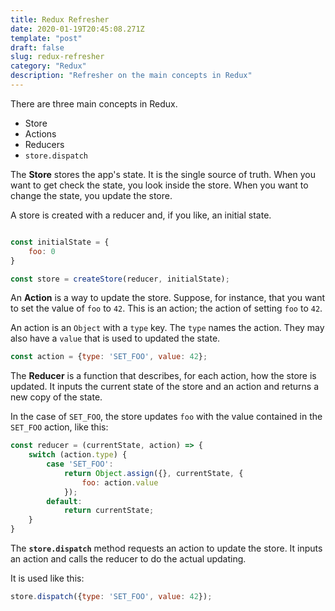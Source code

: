 ```yaml
---
title: Redux Refresher
date: 2020-01-19T20:45:08.271Z
template: "post"
draft: false
slug: redux-refresher
category: "Redux"
description: "Refresher on the main concepts in Redux"
---
```

There are three main concepts in Redux.

* Store
* Actions
* Reducers
* `store.dispatch`

The **Store** stores the app's state. It is the single source of truth. When you want to get check the state, you look inside the store. When you want to change the state, you update the store.

A store is created with a reducer and, if you like, an initial state.

```js

const initialState = {
    foo: 0
}

const store = createStore(reducer, initialState);
```

An **Action** is a way to update the store. Suppose, for instance, that you want to set the value of `foo` to `42`. This is an action; the action of setting `foo` to `42`.

An action is an `Object` with a `type` key. The `type` names the action. They may also have a `value` that is used to updated the state.

```js
const action = {type: 'SET_FOO', value: 42};
```

The **Reducer** is a function that describes, for each action, how the store is updated. It inputs the current state of the store and an action and returns a new copy of the state.

In the case of `SET_FOO`, the store updates `foo` with the value contained in the `SET_FOO` action, like this:

```js
const reducer = (currentState, action) => {
    switch (action.type) {
        case 'SET_FOO':
            return Object.assign({}, currentState, {
                foo: action.value
            });
        default:
            return currentState;
    }
}
```
The **`store.dispatch`** method requests an action to update the store. It inputs an action and calls the reducer to do the actual updating.

It is used like this:

```js
store.dispatch({type: 'SET_FOO', value: 42});
```
